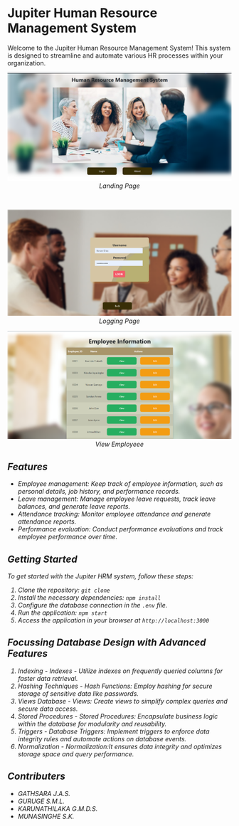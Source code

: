 # Jupiter Human Resource Management System

Welcome to the Jupiter Human Resource Management System! This system is designed to streamline and automate various HR processes within your organization.

<p align="center">
<img src="IMAGES/Landing Page.png">
<br/>
<em>Landing Page<em/>
<p/>
<br/>
<p align="center">
<img src="IMAGES/Logging Page.png">
<br/>
<em>Logging Page<em/>
<p/>

<p align="center">
<img src="IMAGES/Admin View Detail Page.png">
<br/>
<em>View Employeee<em/>
<p/>

## Features

- Employee management: Keep track of employee information, such as personal details, job history, and performance records.
- Leave management: Manage employee leave requests, track leave balances, and generate leave reports.
- Attendance tracking: Monitor employee attendance and generate attendance reports.
- Performance evaluation: Conduct performance evaluations and track employee performance over time.

## Getting Started

To get started with the Jupiter HRM system, follow these steps:

1. Clone the repository: `git clone `
2. Install the necessary dependencies: `npm install`
3. Configure the database connection in the `.env` file.
4. Run the application: `npm start`
5. Access the application in your browser at `http://localhost:3000`

## Focussing Database Design with Advanced Features 
 1. Indexing - Indexes - Utilize indexes on frequently queried columns for faster data retrieval. <br>
 2. Hashing Techniques - Hash Functions: Employ hashing for secure storage of sensitive data like passwords.<br>
 3. Views Database - Views: Create views to simplify complex queries and secure data access.<br>
 4. Stored Procedures - Stored Procedures: Encapsulate business logic within the database for modularity and reusability.<br>
 5. Triggers - Database Triggers: Implement triggers to enforce data integrity rules and automate actions on database events.<br>
 6. Normalization - Normalization:It ensures data integrity and optimizes storage space and query performance.

## Contributers

- GATHSARA J.A.S.
- GURUGE S.M.L.
- KARUNATHILAKA G.M.D.S.
- MUNASINGHE S.K.
